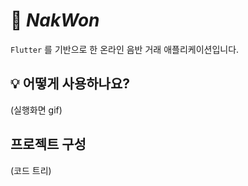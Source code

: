 # 🎸 _NakWon_
``Flutter`` 를 기반으로 한 온라인 음반 거래 애플리케이션입니다.

## 💡 어떻게 사용하나요?
(실행화면 gif)

## 프로젝트 구성
(코드 트리)
